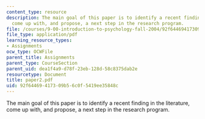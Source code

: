 ```yaml
---
content_type: resource
description: The main goal of this paper is to identify a recent finding in the literature,
  come up with, and propose, a next step in the research program.
file: /courses/9-00-introduction-to-psychology-fall-2004/92f64469417309b56c0f5419ee35848c_paper2.pdf
file_type: application/pdf
learning_resource_types:
- Assignments
ocw_type: OCWFile
parent_title: Assignments
parent_type: CourseSection
parent_uid: dea1f4a9-d78f-23eb-128d-58c8375dab2e
resourcetype: Document
title: paper2.pdf
uid: 92f64469-4173-09b5-6c0f-5419ee35848c
---
```

The main goal of this paper is to identify a recent finding in the literature, come up with, and propose, a next step in the research program.
